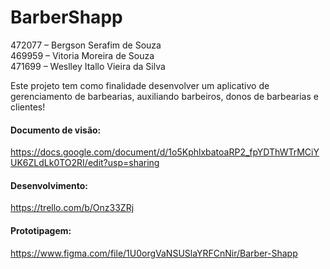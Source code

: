 # BarberShapp

472077 – Bergson Serafim de Souza\
469959 – Vitoria Moreira de Souza\
471699 – Weslley Itallo Vieira da Silva

Este projeto tem como finalidade desenvolver um aplicativo de gerenciamento de barbearias, auxiliando barbeiros, donos de barbearias e clientes!

#### Documento de visão: 
https://docs.google.com/document/d/1o5KphlxbatoaRP2_fpYDThWTrMCiYUK6ZLdLk0TO2RI/edit?usp=sharing

#### Desenvolvimento: 
https://trello.com/b/Onz33ZRj

#### Prototipagem:
https://www.figma.com/file/1U0orgVaNSUSlaYRFCnNir/Barber-Shapp
